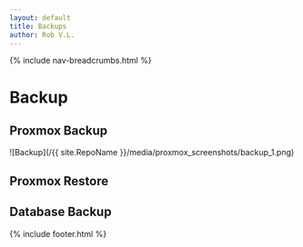 ```yaml
---
layout: default
title: Backups
author: Rob V.L.
---
```


{% include nav-breadcrumbs.html %}

# Backup

## Proxmox Backup

![Backup](/{{ site.RepoName }}/media/proxmox_screenshots/backup_1.png)

## Proxmox Restore
## Database Backup



{% include footer.html %}
